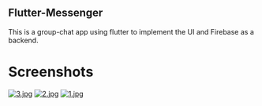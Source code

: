 ## Flutter-Messenger
This is a group-chat app using flutter to implement the UI and Firebase as a backend.

# Screenshots

[![3.jpg](https://i.postimg.cc/TYwsvgM2/3.jpg)](https://postimg.cc/mhvjQcgK)
[![2.jpg](https://i.postimg.cc/6px12S4q/2.jpg)](https://postimg.cc/tYDz8B5G)
[![1.jpg](https://i.postimg.cc/XNGb9Rqk/1.jpg)](https://postimg.cc/4ngqgFzY)

